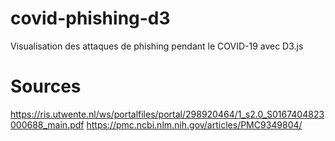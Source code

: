 # covid-phishing-d3
Visualisation des attaques de phishing pendant le COVID-19 avec D3.js

# Sources 
https://ris.utwente.nl/ws/portalfiles/portal/298920464/1_s2.0_S0167404823000688_main.pdf
https://pmc.ncbi.nlm.nih.gov/articles/PMC9349804/
